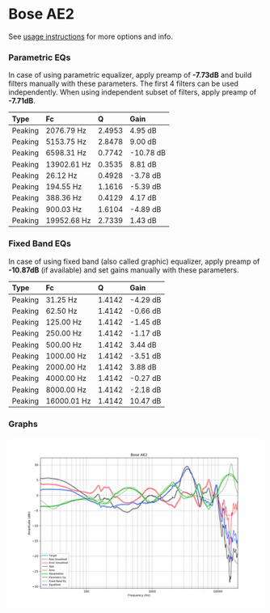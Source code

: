 # Bose AE2
See [usage instructions](https://github.com/jaakkopasanen/AutoEq#usage) for more options and info.

### Parametric EQs
In case of using parametric equalizer, apply preamp of **-7.73dB** and build filters manually
with these parameters. The first 4 filters can be used independently.
When using independent subset of filters, apply preamp of **-7.71dB**.

| Type    | Fc          |      Q | Gain      |
|:--------|:------------|:-------|:----------|
| Peaking | 2076.79 Hz  | 2.4953 | 4.95 dB   |
| Peaking | 5153.75 Hz  | 2.8478 | 9.00 dB   |
| Peaking | 6598.31 Hz  | 0.7742 | -10.78 dB |
| Peaking | 13902.61 Hz | 0.3535 | 8.81 dB   |
| Peaking | 26.12 Hz    | 0.4928 | -3.78 dB  |
| Peaking | 194.55 Hz   | 1.1616 | -5.39 dB  |
| Peaking | 388.36 Hz   | 0.4129 | 4.17 dB   |
| Peaking | 900.03 Hz   | 1.6104 | -4.89 dB  |
| Peaking | 19952.68 Hz | 2.7339 | 1.43 dB   |

### Fixed Band EQs
In case of using fixed band (also called graphic) equalizer, apply preamp of **-10.87dB**
(if available) and set gains manually with these parameters.

| Type    | Fc          |      Q | Gain     |
|:--------|:------------|:-------|:---------|
| Peaking | 31.25 Hz    | 1.4142 | -4.29 dB |
| Peaking | 62.50 Hz    | 1.4142 | -0.66 dB |
| Peaking | 125.00 Hz   | 1.4142 | -1.45 dB |
| Peaking | 250.00 Hz   | 1.4142 | -1.17 dB |
| Peaking | 500.00 Hz   | 1.4142 | 3.44 dB  |
| Peaking | 1000.00 Hz  | 1.4142 | -3.51 dB |
| Peaking | 2000.00 Hz  | 1.4142 | 3.88 dB  |
| Peaking | 4000.00 Hz  | 1.4142 | -0.27 dB |
| Peaking | 8000.00 Hz  | 1.4142 | -2.18 dB |
| Peaking | 16000.01 Hz | 1.4142 | 10.47 dB |

### Graphs
![](./Bose%20AE2.png)